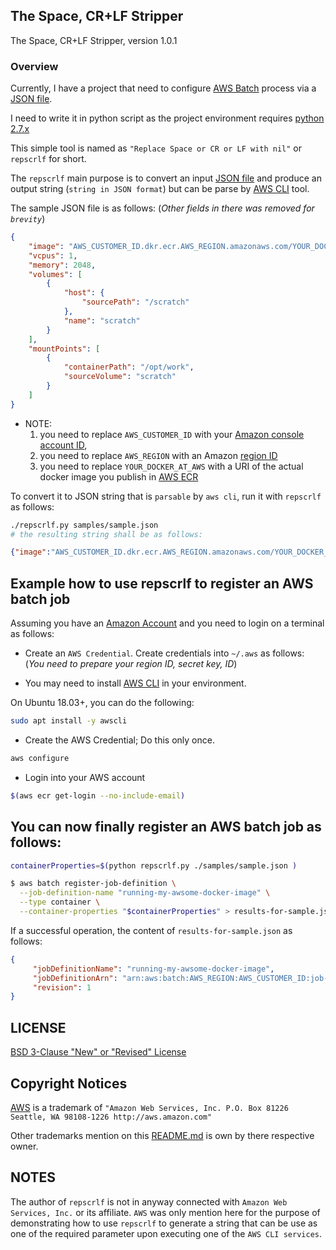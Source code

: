 ## The Space, CR+LF Stripper

The Space, CR+LF Stripper, version 1.0.1

### Overview

Currently, I have a project that need to configure [AWS Batch](https://docs.aws.amazon.com/batch/latest/userguide/what-is-batch.html) process via a [JSON file](https://en.wikipedia.org/wiki/JSON).

I need to write it in python script as the project environment requires [python 2.7.x](https://www.python.org/downloads/release/python-2717/)

This simple tool is named as `"Replace Space or CR or LF with nil"` or `repscrlf` for short.

The `repscrlf` main purpose is to convert an input [JSON file](https://en.wikipedia.org/wiki/JSON) and produce an output string (`string in JSON format`) but can be parse by [AWS CLI](https://aws.amazon.com/cli/) tool.

The sample JSON file is as follows: (*Other fields in there was removed for `brevity`*)

```json
{
    "image": "AWS_CUSTOMER_ID.dkr.ecr.AWS_REGION.amazonaws.com/YOUR_DOCKER_AT_AWS",
    "vcpus": 1,
    "memory": 2048,
    "volumes": [
        {
            "host": {
                "sourcePath": "/scratch"
            },
            "name": "scratch"
        }
    ],
    "mountPoints": [
        {
            "containerPath": "/opt/work",
            "sourceVolume": "scratch"
        }
    ]
}
```

- NOTE:
    1. you need to replace `AWS_CUSTOMER_ID` with your [Amazon console account ID](https://aws.amazon.com/console/),
    2. you need to replace `AWS_REGION` with an Amazon [region ID](https://aws.amazon.com/console/)
    3. you need to replace `YOUR_DOCKER_AT_AWS` with a URI of the actual docker image you publish in [AWS ECR](https://aws.amazon.com/ecr/faqs/)

To convert it to JSON string that is `parsable` by `aws cli`, run it with `repscrlf` as follows:

```bash
./repscrlf.py samples/sample.json
# the resulting string shall be as follows:
```
```json
{"image":"AWS_CUSTOMER_ID.dkr.ecr.AWS_REGION.amazonaws.com/YOUR_DOCKER_AT_AWS","vcpus":1,"memory":2048,"volumes":[{"host":{"sourcePath":"/scratch"},"name":"scratch"}],"mountPoints":[{"containerPath":"/opt/work","sourceVolume":"scratch"}]}
```

## Example how to use repscrlf to register an AWS batch job

Assuming you have an [Amazon Account](https://aws.amazon.com/console/) and you need to login on a terminal as follows:

- Create an `AWS Credential`. Create credentials into `~/.aws` as follows: (*You need to prepare your region ID, secret key, ID*)

- You may need to install [AWS CLI](https://aws.amazon.com/cli/) in your environment.


On Ubuntu 18.03+, you can do the following:

```bash
sudo apt install -y awscli
```

- Create the AWS Credential; Do this only once.

```bash
aws configure
```

- Login into your AWS account

```bash
$(aws ecr get-login --no-include-email)
```

## You can now finally register an AWS batch job as follows:

```bash
containerProperties=$(python repscrlf.py ./samples/sample.json )

$ aws batch register-job-definition \
  --job-definition-name "running-my-awsome-docker-image" \
  --type container \
  --container-properties "$containerProperties" > results-for-sample.json
```

If a successful operation, the content of `results-for-sample.json` as follows:

```json
{
     "jobDefinitionName": "running-my-awsome-docker-image",
     "jobDefinitionArn": "arn:aws:batch:AWS_REGION:AWS_CUSTOMER_ID:job-definition/running-my-awsome-docker-image:1",
     "revision": 1
}
```

## LICENSE

[BSD 3-Clause "New" or "Revised" License](https://github.com/tmalbonph/repscrlf/blob/master/LICENSE)

## Copyright Notices

[AWS](https://aws.amazon.com/terms/?nc1=f_pr) is a trademark of `"Amazon Web Services, Inc. P.O. Box 81226 Seattle, WA 98108-1226 http://aws.amazon.com"`

Other trademarks mention on this [README.md](https://github.com/tmalbonph/repscrlf/blob/master/README.md) is own by there respective owner.

## NOTES

The author of `repscrlf` is not in anyway connected with `Amazon Web Services, Inc.` or its affiliate. `AWS` was only mention here for the purpose of demonstrating how to use `repscrlf` to generate a string that can be use as one of the required parameter upon executing one of the `AWS CLI services`.

